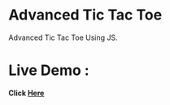 # Advanced Tic Tac Toe
 Advanced Tic Tac Toe Using JS.
# Live Demo :
 <b>Click [Here](https://supsource.github.io/Advanced-Tic-Tac-Toe/)</b>

